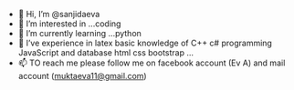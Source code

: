 - 👋 Hi, I’m @sanjidaeva
- 👀 I’m interested in ...coding
- 🌱 I’m currently learning ...python 
- 💞️ I’ve  experience in latex basic knowledge of C++ c# programming JavaScript and database html css bootstrap ...
- 📫 TO reach me please follow me on facebook account (Ev A) and mail account (muktaeva11@gmail.com)

<!---
sanjidaeva/sanjidaeva is a ✨ special ✨ repository because its `README.md` (this file) appears on your GitHub profile.
You can click the Preview link to take a look at your changes.
--->
